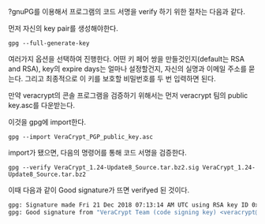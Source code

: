 ?gnuPG를 이용해서 프로그램의 코드 서명을 verify 하기 위한 절차는 다음과 같다.

  먼저 자신의 key pair를 생성해야한다.

`gpg --full-generate-key`

여러가지 옵션을 선택하여 진행한다. 어떤 키 페어 쌍을 만들것인지(default는 RSA and RSA), key의 expire days는 얼마나 설정할건지, 자신의 실명과 이메일 주소를 묻는다. 그리고 최종적으로 이 키를 보호할 비밀번호를 두 번 입력하면 된다.

만약 veracrypt의 콘솔 프로그램을 검증하기 위해서는 먼저 veracrypt 팀의 public key.asc를 다운받는다.

이것을 gpg에 import한다.

`gpg --import VeraCrypt_PGP_public_key.asc`

import가 됐으면, 다음의 명령어를 통해 코드 서명을 검증한다.

`gpg --verify VeraCrypt_1.24-Update8_Source.tar.bz2.sig VeraCrypt_1.24-Update8_Source.tar.bz2`

이때 다음과 같이 Good signature가 뜨면 verifyed 된 것이다.

```bash
gpg: Signature made Fri 21 Dec 2018 07:13:14 AM UTC using RSA key ID 0x821F12249AD78E1E
gpg: Good signature from "VeraCrypt Team (code signing key) <veracrypt@idrix.fr>"
```

